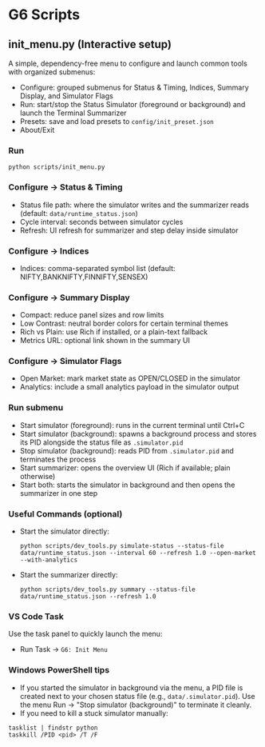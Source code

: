 # G6 Scripts

## init_menu.py (Interactive setup)

A simple, dependency-free menu to configure and launch common tools with organized submenus:

- Configure: grouped submenus for Status & Timing, Indices, Summary Display, and Simulator Flags
- Run: start/stop the Status Simulator (foreground or background) and launch the Terminal Summarizer
- Presets: save and load presets to `config/init_preset.json`
- About/Exit

### Run

```
python scripts/init_menu.py
```

### Configure → Status & Timing

- Status file path: where the simulator writes and the summarizer reads (default: `data/runtime_status.json`)
- Cycle interval: seconds between simulator cycles
- Refresh: UI refresh for summarizer and step delay inside simulator

### Configure → Indices

- Indices: comma-separated symbol list (default: NIFTY,BANKNIFTY,FINNIFTY,SENSEX)

### Configure → Summary Display

- Compact: reduce panel sizes and row limits
- Low Contrast: neutral border colors for certain terminal themes
- Rich vs Plain: use Rich if installed, or a plain-text fallback
- Metrics URL: optional link shown in the summary UI

### Configure → Simulator Flags

- Open Market: mark market state as OPEN/CLOSED in the simulator
- Analytics: include a small analytics payload in the simulator output

### Run submenu

- Start simulator (foreground): runs in the current terminal until Ctrl+C
- Start simulator (background): spawns a background process and stores its PID alongside the status file as `.simulator.pid`
- Stop simulator (background): reads PID from `.simulator.pid` and terminates the process
- Start summarizer: opens the overview UI (Rich if available; plain otherwise)
- Start both: starts the simulator in background and then opens the summarizer in one step

### Useful Commands (optional)

- Start the simulator directly:
  ```
  python scripts/dev_tools.py simulate-status --status-file data/runtime_status.json --interval 60 --refresh 1.0 --open-market --with-analytics
  ```
- Start the summarizer directly:
  ```
  python scripts/dev_tools.py summary --status-file data/runtime_status.json --refresh 1.0
  ```

### VS Code Task

Use the task panel to quickly launch the menu:
- Run Task → `G6: Init Menu`

### Windows PowerShell tips

- If you started the simulator in background via the menu, a PID file is created next to your chosen status file (e.g., `data/.simulator.pid`). Use the menu Run → "Stop simulator (background)" to terminate it cleanly.
- If you need to kill a stuck simulator manually:

```
tasklist | findstr python
taskkill /PID <pid> /T /F
```
